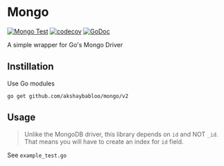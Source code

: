 # Mongo

[![Mongo Test](https://github.com/akshaybabloo/mongo/workflows/Mongo%20Test/badge.svg)](https://github.com/akshaybabloo/mongo/actions)
[![codecov](https://codecov.io/gh/akshaybabloo/mongo/branch/master/graph/badge.svg)](https://codecov.io/gh/akshaybabloo/mongo)
[![GoDoc](https://godoc.org/github.com/akshaybabloo/mongo?status.svg)](https://pkg.go.dev/github.com/akshaybabloo/mongo/v2)

A simple wrapper for Go's Mongo Driver

## Instillation

Use Go modules

```
go get github.com/akshaybabloo/mongo/v2
```

## Usage

> Unlike the MongoDB driver, this library depends on `id` and NOT `_id`. That means you will have to create an index for `id` field.

See `example_test.go`
